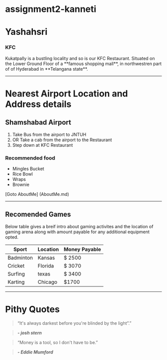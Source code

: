 # assignment2-kanneti
<h1>Yashahsri</h1>
<h3>KFC</h2>
Kukatpally is a bustling locality and so is our KFC Restaurant. Situated on the Lower Ground Floor of a **famous shopping mall**, in northwestren part of of Hyderabad in **Telangana state**.
<hr>

# Nearest Airport Location and Address details

## Shamshabad Airport 

1. Take Bus from the airport to JNTUH
2. OR Take a cab from the airport to the Restaurant
3. Step down at KFC Restaurant


### Recommended food

* Mingles Bucket
* Rice Bowl
* Wraps
* Brownie

[Goto AboutMe] (AboutMe.md)


<hr>



## Recomended Games



Below table gives a breif intro about gaming activites and the location of gaming arena along with amount payable for any additional equipment opted.




|Sport | Location | Money Payable|
|  ---  |   ---   | :--- |
|Badminton| Kansas | $ 2500|
|Cricket| Florida | $ 3070|
|Surfing| texas | $ 3400|
|Karting| Chicago | $1700|

<hr>

# Pithy Quotes

> “It's always darkest before you're blinded by the light”.”<br>

>***- josh stern***



>“Money is a tool, so I don't have to be.”<br>

>***- Eddie Mumford***


 


